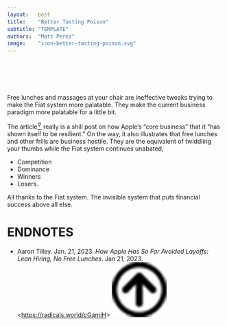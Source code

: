 ```yaml
---
layout:   post
title:    "Better Tasting Poison"
subtitle: "TEMPLATE"
authors:  "Matt Perez"
image:    "icon-better-tasting-poison.svg"
---
```


<div style="display:none;">
 <p>Free lunches and massages at your chair make the current business paradigm more palatable for a little bit while the <span class='_paradigm'>Fiat</span> system continues unabated.</p>
</div>

<h1>&nbsp;</h1>
 <p>Free lunches and massages at your chair are ineffective tweaks trying to make the <span class='_paradigm'>Fiat</span> system more palatable. They make the current business paradigm more palatable for a little bit.</p>
 <p>The article<a href="#en02"><sup id="bm02">&hairsp;&nabla;&hairsp;</sup></a> really is a shill post on how Apple&rsquo;s &ldquo;core business&rdquo; that it &ldquo;has shown itself to be resilient.&rdquo; On the way, it also illustrates that free lunches and other frills are business hostile. They are the equivalent of twiddling your thumbs while the <span class="_paradigm">Fiat</span> system continues unabated,</p>
  <ul>
   <li>Competition</li>
   <li>Dominance</li>
   <li>Winners</li>
   <li>Losers.</li>
  </ul>
 <p>All thanks to the <span class="_paradigm">Fiat</span> system. The invisible system that puts financial success above all else.</p>

<h1 class="_section">ENDNOTES</h1>
 <ul>
  <li id="en02">
   <p class="_list-item">
    Aaron Tilley.
    Jan. 21, 2023.
    <em>How Apple Has So Far Avoided Layoffs: Lean Hiring, No Free Lunches</em>.
    Jan 21, 2023.
    &lt;<a href="https://radicals.world/cGamiH" target="_blank">https://radicals.world/cGamiH</a>&gt;
    <a class="_uparrow" href="#bm02"><img src="/assets/img/arrow-up-icon.png"></a>
   </p>
  </li>
 </ul>
